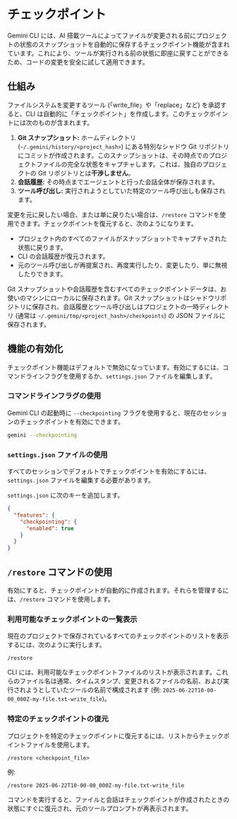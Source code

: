 # チェックポイント

Gemini CLI には、AI 搭載ツールによってファイルが変更される前にプロジェクトの状態のスナップショットを自動的に保存するチェックポイント機能が含まれています。これにより、ツールが実行される前の状態に即座に戻すことができるため、コードの変更を安全に試して適用できます。

## 仕組み

ファイルシステムを変更するツール (「write_file」や「replace」など) を承認すると、CLI は自動的に「チェックポイント」を作成します。このチェックポイントには次のものが含まれます。

1.  **Git スナップショット:** ホームディレクトリ (`~/.gemini/history/<project_hash>`) にある特別なシャドウ Git リポジトリにコミットが作成されます。このスナップショットは、その時点でのプロジェクトファイルの完全な状態をキャプチャします。これは、独自のプロジェクトの Git リポジトリとは**干渉しません**。
2.  **会話履歴:** その時点までエージェントと行った会話全体が保存されます。
3.  **ツール呼び出し:** 実行されようとしていた特定のツール呼び出しも保存されます。

変更を元に戻したい場合、または単に戻りたい場合は、`/restore` コマンドを使用できます。チェックポイントを復元すると、次のようになります。

- プロジェクト内のすべてのファイルがスナップショットでキャプチャされた状態に戻ります。
- CLI の会話履歴が復元されます。
- 元のツール呼び出しが再提案され、再度実行したり、変更したり、単に無視したりできます。

Git スナップショットや会話履歴を含むすべてのチェックポイントデータは、お使いのマシンにローカルに保存されます。Git スナップショットはシャドウリポジトリに保存され、会話履歴とツール呼び出しはプロジェクトの一時ディレクトリ (通常は `~/.gemini/tmp/<project_hash>/checkpoints`) の JSON ファイルに保存されます。

## 機能の有効化

チェックポイント機能はデフォルトで無効になっています。有効にするには、コマンドラインフラグを使用するか、`settings.json` ファイルを編集します。

### コマンドラインフラグの使用

Gemini CLI の起動時に `--checkpointing` フラグを使用すると、現在のセッションのチェックポイントを有効にできます。

```bash
gemini --checkpointing
```

### `settings.json` ファイルの使用

すべてのセッションでデフォルトでチェックポイントを有効にするには、`settings.json` ファイルを編集する必要があります。

`settings.json` に次のキーを追加します。

```json
{
  "features": {
    "checkpointing": {
      "enabled": true
    }
  }
}
```

## `/restore` コマンドの使用

有効にすると、チェックポイントが自動的に作成されます。それらを管理するには、`/restore` コマンドを使用します。

### 利用可能なチェックポイントの一覧表示

現在のプロジェクトで保存されているすべてのチェックポイントのリストを表示するには、次のように実行します。

```
/restore
```

CLI には、利用可能なチェックポイントファイルのリストが表示されます。これらのファイル名は通常、タイムスタンプ、変更されるファイルの名前、および実行されようとしていたツールの名前で構成されます (例: `2025-06-22T10-00-00_000Z-my-file.txt-write_file`)。

### 特定のチェックポイントの復元

プロジェクトを特定のチェックポイントに復元するには、リストからチェックポイントファイルを使用します。

```
/restore <checkpoint_file>
```

例:

```
/restore 2025-06-22T10-00-00_000Z-my-file.txt-write_file
```

コマンドを実行すると、ファイルと会話はチェックポイントが作成されたときの状態にすぐに復元され、元のツールプロンプトが再表示されます。